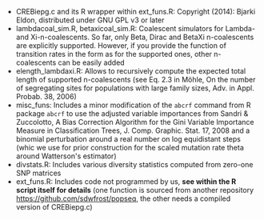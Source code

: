 * CREBiepg.c and its R wrapper within ext_funs.R: Copyright (2014):  Bjarki Eldon, distributed under GNU GPL v3 or later
* lambdacoal_sim.R, betaxicoal_sim.R: Coalescent simulators for Lambda- and Xi-n-coalescents. So far, only Beta, Dirac and 
  BetaXi n-coalescents are explicitly supported. However, if you provide the function of transition rates in the form 
  as for the supported ones, other n-coalescents can be easily added 
*  elength_lambdaxi.R: Allows to recursively compute the expected total length of supported n-coalescents 
   (see Eq. 2.3 in Möhle, On the number of segregating sites for populations with large family sizes, 
   Adv. in Appl. Probab. 38, 2006)
* misc_funs: Includes a minor modification of the `abcrf` command from R package `abcrf` to use the adjusted 
  variable importances from Sandri & Zuccolotto, A Bias Correction Algorithm for the Gini Variable Importance 
  Measure in Classification Trees, J. Comp. Graphic. Stat. 17, 2008 and a binomial perturbation around a real number 
  on log equidistant steps (whic we use for prior construction for the scaled mutation rate theta around Watterson's estimator)
 *  divstats.R: Includes various diversity statistics computed from zero-one SNP matrices
 * ext_funs.R: Includes code not programmed by us, **see within the R script itself for details** (one function is sourced from another repository 
   https://github.com/sdwfrost/popseq, the other needs a compiled version of CREBiepg.c)
